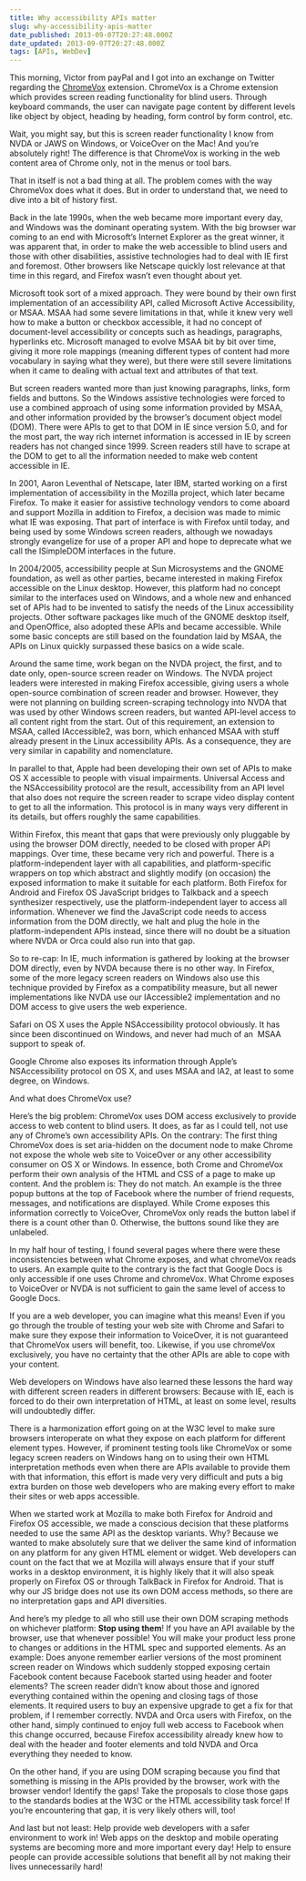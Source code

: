 ```yaml
---
title: Why accessibility APIs matter
slug: why-accessibility-apis-matter
date_published: 2013-09-07T20:27:48.000Z
date_updated: 2013-09-07T20:27:48.000Z
tags: [APIs, WebDev]
---
```


This morning, Victor from payPal and I got into an exchange on Twitter regarding the [ChromeVox](http://chromevox.com) extension. ChromeVox is a Chrome extension which provides screen reading functionality for blind users. Through keyboard commands, the user can navigate page content by different levels like object by object, heading by heading, form control by form control, etc.

Wait, you might say, but this is screen reader functionality I know from NVDA or JAWS on Windows, or VoiceOver on the Mac! And you’re absolutely right! The difference is that ChromeVox is working in the web content area of Chrome only, not in the menus or tool bars.

That in itself is not a bad thing at all. The problem comes with the way ChromeVox does what it does. But in order to understand that, we need to dive into a bit of history first.

Back in the late 1990s, when the web became more important every day, and Windows was the dominant operating system. With the big browser war coming to an end with Microsoft’s Internet Explorer as the great winner, it was apparent that, in order to make the web accessible to blind users and those with other disabilities, assistive technologies had to deal with IE first and foremost. Other browsers like Netscape quickly lost relevance at that time in this regard, and Firefox wasn’t even thought about yet.

Microsoft took sort of a mixed approach. They were bound by their own first implementation of an accessibility API, called Microsoft Active Accessibility, or MSAA. MSAA had some severe limitations in that, while it knew very well how to make a button or checkbox accessible, it had no concept of document-level accessibility or concepts such as headings, paragraphs, hyperlinks etc. Microsoft managed to evolve MSAA bit by bit over time, giving it more role mappings (meaning different types of content had more vocabulary in saying what they were), but there were still severe limitations when it came to dealing with actual text and attributes of that text.

But screen readers wanted more than just knowing paragraphs, links, form fields and buttons. So the Windows assistive technologies were forced to use a combined approach of using some information provided by MSAA, and other information provided by the browser’s document object model (DOM). There were APIs to get to that DOM in IE since version 5.0, and for the most part, the way rich internet information is accessed in IE by screen readers has not changed since 1999. Screen readers still have to scrape at the DOM to get to all the information needed to make web content accessible in IE.

In 2001, Aaron Leventhal of Netscape, later IBM, started working on a first implementation of accessibility in the Mozilla project, which later became Firefox. To make it easier for assistive technology vendors to come aboard and support Mozilla in addition to Firefox, a decision was made to mimic what IE was exposing. That part of interface is with Firefox until today, and being used by some Windows screen readers, although we nowadays strongly evangelize for use of a proper API and hope to deprecate what we call the ISimpleDOM interfaces in the future.

In 2004/2005, accessibility people at Sun Microsystems and the GNOME foundation, as well as other parties, became interested in making Firefox accessible on the Linux desktop. However, this platform had no concept similar to the interfaces used on Windows, and a whole new and enhanced set of APIs had to be invented to satisfy the needs of the Linux accessibility projects. Other software packages like much of the GNOME desktop itself, and OpenOffice, also adopted these APIs and became accessible. While some basic concepts are still based on the foundation laid by MSAA, the APIs on Linux quickly surpassed these basics on a wide scale.

Around the same time, work began on the NVDA project, the first, and to date only, open-source screen reader on Windows. The NVDA project leaders were interested in making Firefox accessible, giving users a whole open-source combination of screen reader and browser. However, they were not planning on building screen-scraping technology into NVDA that was used by other Windows screen readers, but wanted API-level access to all content right from the start. Out of this requirement, an extension to MSAA, called IAccessible2, was born, which enhanced MSAA with stuff already present in the Linux accessibility APIs. As a consequence, they are very similar in capability and nomenclature.

In parallel to that, Apple had been developing their own set of APIs to make OS X accessible to people with visual impairments. Universal Access and the NSAccessibility protocol are the result, accessibility from an API level that also does not require the screen reader to scrape video display content to get to all the information. This protocol is in many ways very different in its details, but offers roughly the same capabilities.

Within Firefox, this meant that gaps that were previously only pluggable by using the browser DOM directly, needed to be closed with proper API mappings. Over time, these became very rich and powerful. There is a platform-independent layer with all capabilities, and platform-specific wrappers on top which abstract and slightly modify (on occasion) the exposed information to make it suitable for each platform. Both Firefox for Android and Firefox OS JavaScript bridges to Talkback and a speech synthesizer respectively, use the platform-independent layer to access all information. Whenever we find the JavaScript code needs to access information from the DOM directly, we halt and plug the hole in the platform-independent APIs instead, since there will no doubt be a situation where NVDA or Orca could also run into that gap.

So to re-cap: In IE, much information is gathered by looking at the browser DOM directly, even by NVDA because there is no other way. In Firefox, some of the more legacy screen readers on Windows also use this technique provided by Firefox as a compatibility measure, but all newer implementations like NVDA use our IAccessible2 implementation and no DOM access to give users the web experience.

Safari on OS X uses the Apple NSAccessibility protocol obviously. It has since been discontinued on Windows, and never had much of an  MSAA support to speak of.

Google Chrome also exposes its information through Apple’s NSAccessibility protocol on OS X, and uses MSAA and IA2, at least to some degree, on Windows.

And what does ChromeVox use?

Here’s the big problem: ChromeVox uses DOM access exclusively to provide access to web content to blind users. It does, as far as I could tell, not use any of Chrome’s own accessibility APIs. On the contrary: The first thing ChromeVox does is set aria-hidden on the document node to make Chrome not expose the whole web site to VoiceOver or any other accessibility consumer on OS X or Windows. In essence, both Crome and ChromeVox perform their own analysis of the HTML and CSS of a page to make up content. And the problem is: They do not match. An example is the three popup buttons at the top of Facebook where the number of friend requests, messages, and notifications are displayed. While Crome exposes this information correctly to VoiceOver, ChromeVox only reads the button label if there is a count other than 0. Otherwise, the buttons sound like they are unlabeled.

In my half hour of testing, I found several pages where there were these inconsistencies between what Chrome exposes, and what chromeVox reads to users. An example quite to the contrary is the fact that Google Docs is only accessible if one uses Chrome and chromeVox. What Chrome exposes to VoiceOver or NVDA is not sufficient to gain the same level of access to Google Docs.

If you are a web developer, you can imagine what this means! Even if you go through the trouble of testing your web site with Chrome and Safari to make sure they expose their information to VoiceOver, it is not guaranteed that ChromeVox users will benefit, too. Likewise, if you use chromeVox exclusively, you have no certainty that the other APIs are able to cope with your content.

Web developers on Windows have also learned these lessons the hard way with different screen readers in different browsers: Because with IE, each is forced to do their own interpretation of HTML, at least on some level, results will undoubtedly differ.

There is a harmonization effort going on at the W3C level to make sure browsers interoperate on what they expose on each platform for different element types. However, if prominent testing tools like ChromeVox or some legacy screen readers on Windows hang on to using their own HTML interpretation methods even when there are APIs available to provide them with that information, this effort is made very very difficult and puts a big extra burden on those web developers who are making every effort to make their sites or web apps accessible.

When we started work at Mozilla to make both Firefox for Android and Firefox OS accessible, we made a conscious decision that these platforms needed to use the same API as the desktop variants. Why? Because we wanted to make absolutely sure that we deliver the same kind of information on any platform for any given HTML element or widget. Web developers can count on the fact that we at Mozilla will always ensure that if your stuff works in a desktop environment, it is highly likely that it will also speak properly on Firefox OS or through TalkBack in Firefox for Android. That is why our JS bridge does not use its own DOM access methods, so there are no interpretation gaps and API diversities.

And here’s my pledge to all who still use their own DOM scraping methods on whichever platform: **Stop using them**! If you have an API available by the browser, use that whenever possible! You will make your product less prone to changes or additions in the HTML spec and supported elements. As an example: Does anyone remember earlier versions of the most prominent screen reader on Windows which suddenly stopped exposing certain Facebook content because Facebook started using header and footer elements? The screen reader didn’t know about those and ignored everything contained within the opening and closing tags of those elements. It required users to buy an expensive upgrade to get a fix for that problem, if I remember correctly. NVDA and Orca users with Firefox, on the other hand, simply continued to enjoy full web access to Facebook when this change occurred, because Firefox accessibility already knew how to deal with the header and footer elements and told NVDA and Orca everything they needed to know.

On the other hand, if you are using DOM scraping because you find that something is missing in the APIs provided by the browser, work with the browser vendor! Identify the gaps! Take the proposals to close those gaps to the standards bodies at the W3C or the HTML accessibility task force! If you’re encountering that gap, it is very likely others will, too!

And last but not least: Help provide web developers with a safer environment to work in! Web apps on the desktop and mobile operating systems are becoming more and more important every day! Help to ensure people can provide accessible solutions that benefit all by not making their lives unnecessarily hard!
